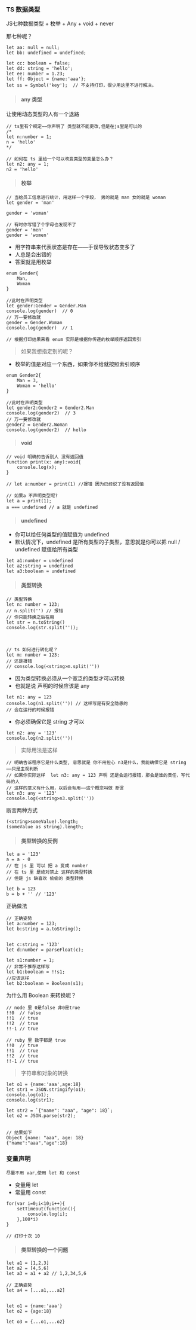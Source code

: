 ### TS 数据类型

JS七种数据类型 + 枚举 + Any + void + never

那七种呢？

```
let aa: null = null;
let bb: undefined = undefined;

let cc: boolean = false;
let dd: string = 'hello';
let ee: number = 1.23;
let ff: Object = {name:'aaa'};
let ss = Symbol('key');  // 不支持打印，很少用这里不进行解决。
```

> #### any 类型

让使用动态类型的人有一个退路

```
// ts里有个规定——你声明了 类型就不能更改,但是在js里是可以的
/*
let n:number = 1;
n = 'hello'
*/

// 如何在 ts 里给一个可以改变类型的变量怎么办？
let n2: any = 1;
n2 = 'hello'
```

> #### 枚举

```
// 当给员工信息进行统计，用这样一个字段， 男的就是 man 女的就是 woman
let gender = 'man'

gender = 'woman'

// 有时你写错了个字母也发现不了
gender = 'men'
gender = 'women'
```

- 用字符串来代表状态是存在——手误导致状态变多了
- 人总是会出错的
- 答案就是用枚举

```
enum Gender{
    Man,
    Woman
}

//此时在声明类型
let gender:Gender = Gender.Man
console.log(gender)  // 0
// 万一要修改就
gender = Gender.Woman
console.log(gender)  // 1

// 根据打印结果来看 enum 实际是根据你传递的枚举顺序返回索引
```

> 如果我想指定别的呢？

- 枚举的值是对应一个东西，如果你不给就按照索引顺序

```
enum Gender2{
    Man = 3,
    Woman = 'hello'
}

//此时在声明类型
let gender2:Gender2 = Gender2.Man
console.log(gender2)  // 3
// 万一要修改就
gender2 = Gender2.Woman
console.log(gender2)  // hello
```

> #### void

```
// void 明确的告诉别人 没有返回值
function print(x: any):void{
    console.log(x);
}

// let a:number = print(1) //报错 因为已经说了没有返回值

// 如果a 不声明类型呢?
let a = print(1); 
a === undefined // a 就是 undefined
```

> #### undefined

- 你可以给任何类型的值赋值为  undefined
- 默认情况下，undefined 是所有类型的子类型，意思就是你可以把 null / undefined 赋值给所有类型

```
let a1:number = undefined
let a2:string = undefined
let a3:boolean = undefined
```

> #### 类型转换

```
// 类型转换
let n: number = 123;
// n.split('') // 报错
// 你只能转换之后在用
let str = n.toString()
console.log(str.split(''));



// ts 如何进行转化呢？
let m: number = 123;
// 还是报错
// console.log(<string>m.split(''))
```

- 因为类型转换必须从一个宽泛的类型才可以转换
- 也就是说 声明的时候应该是 any

```
let n1: any = 123
console.log(n1.split('')) // 这样写是有安全隐患的
// 会在运行的时候报错
```

- 你必须确保它是 string 才可以

```
let n2: any = '123'
console.log(n2.split('')) 
```

> 实际用法是这样

```
// 明确告诉程序它是什么类型, 意思就是 你不用担心 n3是什么，我能确保它是 string ——只是主观判断 
// 如果你实际这样  let n3: any = 123 声明 还是会运行报错，那会是谁的责任，写代码的人
// 这样的意义有什么用，以后会有用——这个概念叫做 断言
let n3: any = '123'
console.log(<string>n3.split(''))
```

断言两种方式

```
(<string>someValue).length;
(someValue as string).length;
```

> #### 类型转换的反例

```
let a = '123'
a = a - 0
// 在 js 里 可以 把 a 变成 number 
// 在 ts 里 是绝对禁止 这样的类型转换
// 但是 js 缺喜欢 偷偷的 类型转换

let b = 123
b = b + '' // '123'
```

正确做法

```
// 正确姿势
let a:number = 123;
let b:string = a.toString();


let c:string = '123'
let d:number = parseFloat(c);

let s1:number = 1;
// 非常不推荐这样写
let b1:boolean = !!s1; 
//应该这样
let b2:boolean = Boolean(s1);
```

为什么用 Boolean 来转换呢？

```
// node 里 0是false 非0是true
!!0  // false
!!1  // true
!!2  // true
!!-1 // true

// ruby 里 数字都是 true
!!0  // true
!!1  // true
!!2  // true
!!-1 // true
```

> 字符串和对象的转换

```
let o1 = {name:'aaa',age:18}
let str1 = JSON.stringify(o1);
console.log(o1); 
console.log(str1);

let str2 = `{"name": "aaa", "age": 18}`;
let o2 = JSON.parse(str2);


// 结果如下
Object {name: "aaa", age: 18}
{"name":"aaa","age":18}
```

### 变量声明

```
尽量不用 var,使用 let 和 const
```

- 变量用 let
- 常量用 const

```
for(var i=0;i<10;i++){
    setTimeout(function(){
        console.log(i);
    },100*i)
}

// 打印十次 10
```

> #### 类型转换的一个问题

```
let a1 = [1,2,3]
let a2 = [4,5,6]
let a3 = a1 + a2 // 1,2,34,5,6

// 正确姿势
let a4 = [...a1,...a2]


let o1 = {name:'aaa'}
let o2 = {age:18}

let o3 = {...o1,...o2}
```



